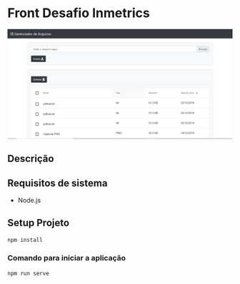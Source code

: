 # Front Desafio Inmetrics

<div style="text-align:center"><img src ="./front.png" /></div>

## Descrição

## Requisitos de sistema
* Node.js

## Setup Projeto
```
npm install
```

### Comando para iniciar a aplicação
```
npm run serve
```
